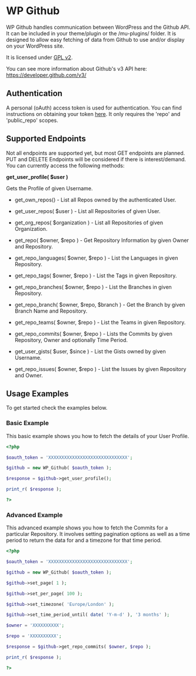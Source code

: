 # WP Github

WP Github handles communication between WordPress and the Github API. It can be included in your theme/plugin or the /mu-plugins/ folder. It is designed to allow easy fetching of data from Github to use and/or display on your WordPress site.

It is licensed under [GPL v2](http://www.gnu.org/licenses/gpl-2.0.html).

You can see more information about Github's v3 API here: https://developer.github.com/v3/

## Authentication

A personal (oAuth) access token is used for authentication. You can find instructions on obtaining your token [here](https://github.com/blog/1509-personal-api-tokens). It only requires the 'repo' and 'public_repo' scopes.

## Supported Endpoints

Not all endpoints are supported yet, but most GET endpoints are planned. PUT and DELETE Endpoints will be considered if there is interest/demand. You can currently access the following methods:

**get_user_profile( $user )**

Gets the Profile of given Username.

* get_own_repos() - List all Repos owned by the authenticated User.

* get_user_repos( $user ) - List all Repositories of given User.

* get_org_repos( $organization ) - List all Repositories of given Organization.

* get_repo( $owner, $repo ) - Get Repository Information by given Owner and Repository.

* get_repo_languages( $owner, $repo ) - List the Languages in given Repository.

* get_repo_tags( $owner, $repo ) - List the Tags in given Repository.

* get_repo_branches( $owner, $repo ) - List the Branches in given Repository.

* get_repo_branch( $owner, $repo, $branch ) - Get the Branch by given Branch Name and Repository.

* get_repo_teams( $owner, $repo ) - List the Teams in given Repository.

* get_repo_commits( $owner, $repo ) - Lists the Commits by given Repository, Owner and optionally Time Period.

* get_user_gists( $user, $since ) - List the Gists owned by given Username.

* get_repo_issues( $owner, $repo ) - List the Issues by given Repository and Owner.

## Usage Examples

To get started check the examples below.

### Basic Example

This basic example shows you how to fetch the details of your User Profile.

```php
<?php

$oauth_token = 'XXXXXXXXXXXXXXXXXXXXXXXXXXXXXX';

$github = new WP_Github( $oauth_token );

$response = $github->get_user_profile();

print_r( $response );

?>
```

### Advanced Example

This advanced example shows you how to fetch the Commits for a particular Repository. It involves setting pagination options as well as a time period to return the data for and a timezone for that time period.

```php
<?php

$oauth_token = 'XXXXXXXXXXXXXXXXXXXXXXXXXXXXXX';

$github = new WP_Github( $oauth_token );

$github->set_page( 1 );

$github->set_per_page( 100 );

$github->set_timezone( 'Europe/London' );

$github->set_time_period_until( date( 'Y-m-d' ), '3 months' );

$owner = 'XXXXXXXXXX';

$repo = 'XXXXXXXXXX';

$response = $github->get_repo_commits( $owner, $repo );

print_r( $response );

?>
```